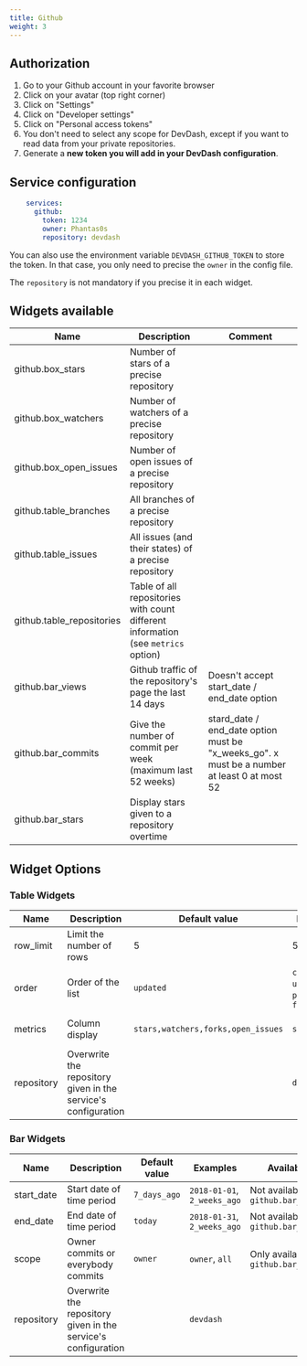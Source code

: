 ```yaml
---
title: Github
weight: 3 
---
```


## Authorization

1. Go to your Github account in your favorite browser
2. Click on your avatar (top right corner)
3. Click on "Settings"
4. Click on "Developer settings"
5. Click on "Personal access tokens"
6. You don't need to select any scope for DevDash, except if you want to read data from your private repositories.
7. Generate a **new token you will add in your DevDash configuration**.

## Service configuration

```yml
    services:
      github:
        token: 1234
        owner: Phantas0s
        repository: devdash
```

You can also use the environment variable `DEVDASH_GITHUB_TOKEN` to store the token. In that case, you only need to precise the `owner` in the config file. 

The `repository` is not mandatory if you precise it in each widget.

## Widgets available

| Name                      | Description                                                                       | Comment                                                                                     |
| ------------------------  | --------------------------------------------------------------------------------  | -----------------------------------------------------------------------------               |
| github.box_stars          | Number of stars of a precise repository                                           |                                                                                             |
| github.box_watchers       | Number of watchers of a precise repository                                        |                                                                                             |
| github.box_open_issues    | Number of open issues of a precise repository                                     |                                                                                             |
| github.table_branches     | All branches of a precise repository                                              |                                                                                             |
| github.table_issues       | All issues (and their states) of a precise repository                             |                                                                                             |
| github.table_repositories | Table of all repositories with count different information (see `metrics` option) |                                                                                             |
| github.bar_views          | Github traffic of the repository's page the last 14 days                          | Doesn't accept start_date / end_date option                                                 |
| github.bar_commits        | Give the number of commit per week (maximum last 52 weeks)                        | stard_date / end_date option must be "x_weeks_go". x must be a number at least 0 at most 52 |
| github.bar_stars          | Display stars given to a repository overtime                                      |                                                                                             |

## Widget Options

### Table Widgets

| Name       | Description                                                   | Default value                      | Examples                                    | Availability                                                     |
|------------|---------------------------------------------------------------|------------------------------------|---------------------------------------------|------------------------------------------------------------------|
| row_limit  | Limit the number of rows                                      | 5                                  | 5, 100                                      |                                                                  |
| order      | Order of the list                                             | `updated`                          | `created`, `updated`, `pushed`, `full_name` | Not available for `github.table_branches`, `github.table_issues` |
| metrics    | Column display                                                | `stars,watchers,forks,open_issues` | `stars,forks`                               | Not available for `github.table_branches`, `github.table_issues` |
| repository | Overwrite the repository given in the service's configuration |                                    | `devdash`                                   |                                                                  |

### Bar Widgets

| Name       | Description                                                   | Default value | Examples                    | Availability                            |
|------------|---------------------------------------------------------------|---------------|-----------------------------|-----------------------------------------|
| start_date | Start date of time period                                     | `7_days_ago`  | `2018-01-01`, `2_weeks_ago` | Not available for `github.bar_views`    |
| end_date   | End date of time period                                       | `today`       | `2018-01-31`, `2_weeks_ago` | Not available for `github.bar_views`    |
| scope      | Owner commits or everybody commits                            | `owner`       | `owner`, `all`              | Only available for `github.bar_commits` |
| repository | Overwrite the repository given in the service's configuration |               | `devdash`                   |                                         |
